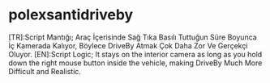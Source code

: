 # polexsantidriveby
[TR]:Script Mantığı; Araç İçerisinde Sağ Tıka Basılı Tuttuğun Süre Boyunca İç Kamerada Kalıyor, Böylece DriveBy Atmak Çok Daha Zor Ve Gerçekçi Oluyor. 
[EN]:Script Logic; It stays on the interior camera as long as you hold down the right mouse button inside the vehicle, making DriveBy Much More Difficult and Realistic.
